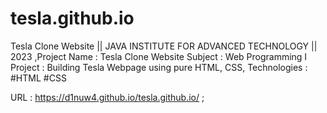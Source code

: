 # tesla.github.io
Tesla Clone Website || JAVA INSTITUTE FOR ADVANCED TECHNOLOGY || 2023 ,Project Name : Tesla Clone Website Subject : Web Programming I Project : Building Tesla Webpage using pure HTML, CSS, Technologies : #HTML #CSS

URL : https://d1nuw4.github.io/tesla.github.io/ ;
